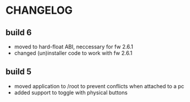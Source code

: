 CHANGELOG
=========

build 6
-------
+ moved to hard-float ABI, neccessary for fw 2.6.1
+ changed (un)installer code to work with fw 2.6.1

build 5
-------
+ moved application to /root to prevent conflicts when attached to a pc
+ added support to toggle with physical buttons

